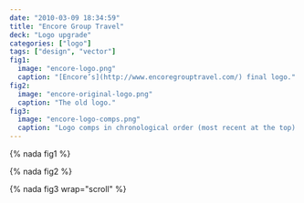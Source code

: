 ```yaml
---
date: "2010-03-09 18:34:59"
title: "Encore Group Travel"
deck: "Logo upgrade"
categories: ["logo"]
tags: ["design", "vector"]
fig1:
  image: "encore-logo.png"
  caption: "[Encore’s](http://www.encoregrouptravel.com/) final logo."
fig2:
  image: "encore-original-logo.png"
  caption: "The old logo."
fig3:
  image: "encore-logo-comps.png"
  caption: "Logo comps in chronological order (most recent at the top)."
---
```


{% nada fig1 %}

{% nada fig2 %}

{% nada fig3 wrap="scroll" %}
